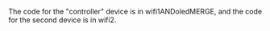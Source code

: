 The code for the "controller" device is in wifi1ANDoledMERGE, and the code for the second device is in wifi2.
